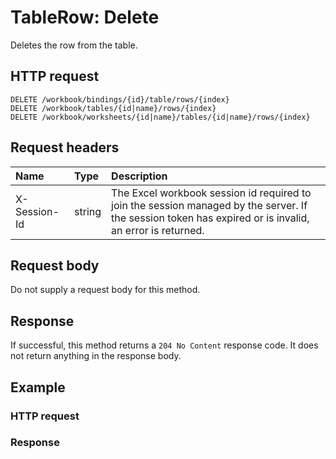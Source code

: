 # TableRow: Delete

Deletes the row from the table.
## HTTP request
```http
DELETE /workbook/bindings/{id}/table/rows/{index}
DELETE /workbook/tables/{id|name}/rows/{index}
DELETE /workbook/worksheets/{id|name}/tables/{id|name}/rows/{index}
```
## Request headers
| Name       | Type | Description|
|:-----------|:------|:----------|
| X-Session-Id   | string  | The Excel workbook session id required to join the session managed by the server. If the session token has expired or is invalid, an error is returned.|

## Request body
Do not supply a request body for this method.


## Response
If successful, this method returns a `204 No Content` response code. It does not return anything in the response body.
## Example
### HTTP request
### Response
